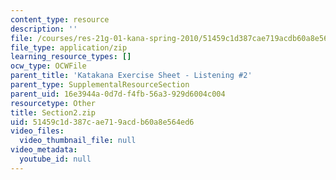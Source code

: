 ```yaml
---
content_type: resource
description: ''
file: /courses/res-21g-01-kana-spring-2010/51459c1d387cae719acdb60a8e564ed6_Section2.zip
file_type: application/zip
learning_resource_types: []
ocw_type: OCWFile
parent_title: 'Katakana Exercise Sheet - Listening #2'
parent_type: SupplementalResourceSection
parent_uid: 16e3944a-0d7d-f4fb-56a3-929d6004c004
resourcetype: Other
title: Section2.zip
uid: 51459c1d-387c-ae71-9acd-b60a8e564ed6
video_files:
  video_thumbnail_file: null
video_metadata:
  youtube_id: null
---
```

